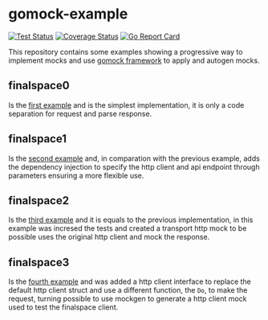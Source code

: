 gomock-example
===

[![Test Status](https://github.com/bgildson/gomock-example/workflows/Test%20and%20Send%20Coverage%20Report/badge.svg)](https://github.com/bgildson/gomock-example/actions/workflows/ci.yml)
[![Coverage Status](https://coveralls.io/repos/github/bgildson/gomock-example/badge.svg?branch=master)](https://coveralls.io/github/bgildson/gomock-example?branch=master)
[![Go Report Card](https://goreportcard.com/badge/github.com/bgildson/gomock-example)](https://goreportcard.com/report/github.com/bgildson/gomock-example)

This repository contains some examples showing a progressive way to implement mocks and use [gomock framework](https://github.com/golang/mock) to apply and autogen mocks.

## finalspace0

Is the [first example](client/finalspace0) and is the simplest implementation, it is only a code separation for request and parse response.

## finalspace1

Is the [second example](client/finalspace1) and, in comparation with the previous example, adds the dependency injection to specify the http client and api endpoint through parameters ensuring a more flexible use.

## finalspace2

Is the [third example](client/finalspace2) and it is equals to the previous implementation, in this example was incresed the tests and created a transport http mock to be possible uses the original http client and mock the response.

## finalspace3

Is the [fourth example](client/finalspace3) and was added a http client interface to replace the default http client struct and use a different function, the `Do`, to make the request, turning possible to use mockgen to generate a http client mock used to test the finalspace client.
